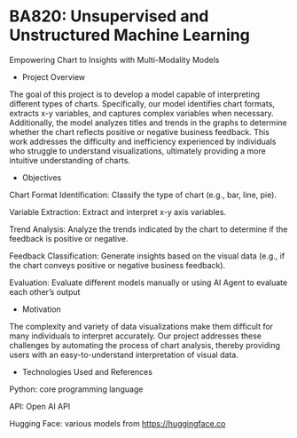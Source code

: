 # BA820: Unsupervised and Unstructured Machine Learning

Empowering Chart to Insights with Multi-Modality Models

- Project Overview

The goal of this project is to develop a model capable of interpreting different types of charts. Specifically, our model identifies chart formats, extracts x-y variables, and captures complex variables when necessary. Additionally, the model analyzes titles and trends in the graphs to determine whether the chart reflects positive or negative business feedback. This work addresses the difficulty and inefficiency experienced by individuals who struggle to understand visualizations, ultimately providing a more intuitive understanding of charts.

- Objectives

Chart Format Identification: Classify the type of chart (e.g., bar, line, pie).

Variable Extraction: Extract and interpret x-y axis variables.

Trend Analysis: Analyze the trends indicated by the chart to determine if the feedback is positive or negative.

Feedback Classification: Generate insights based on the visual data (e.g., if the chart conveys positive or negative business feedback).

Evaluation: Evaluate different models manually or using AI Agent to evaluate each other’s output 

- Motivation

The complexity and variety of data visualizations make them difficult for many individuals to interpret accurately. Our project addresses these challenges by automating the process of chart analysis, thereby providing users with an easy-to-understand interpretation of visual data.

- Technologies Used and References

Python: core programming language

API: Open AI API

Hugging Face: various models from https://huggingface.co
